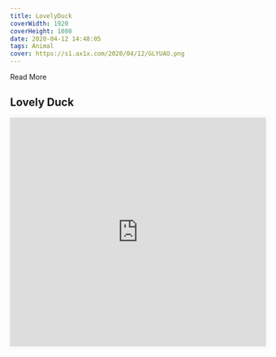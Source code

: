 ```yaml
---
title: LovelyDuck
coverWidth: 1920
coverHeight: 1080
date: 2020-04-12 14:48:05
tags: Animal
cover: https://s1.ax1x.com/2020/04/12/GLYUAO.png
---
```


Read More
<!-- more -->

## Lovely Duck

<iframe style="width:100%;height:450px;box-shadow:0px 0px 10px #eee" src="https://www.ddd.online/jq/webEdit/project/embedProject/BZwlYzwJ-e8RXF854-PhpkSmmB-TRxFneSf" frameborder="0" allowvr allowfullscreen mozallowfullscreen="true" webkitallowfullscreen="true" onmousewheel=""></iframe>
